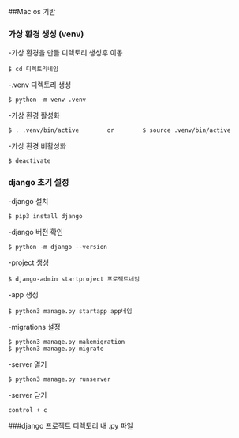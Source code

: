 ##Mac os 기반
### 가상 환경 생성 (venv)
  
  
-가상 환경을 만들 디렉토리 생성후 이동
```
$ cd 디렉토리네임
```
  
  
-.venv 디렉토리 생성
```
$ python -m venv .venv
```
  
  
  
  
-가상 환경 활성화
```
$ . .venv/bin/active        or        $ source .venv/bin/active
```
  
  
-가상 환경 비활성화
```
$ deactivate
```
  
  
### django 초기 설정

-django 설치
```
$ pip3 install django
```

-django 버전 확인
```
$ python -m django --version
```

-project 생성
```
$ django-admin startproject 프로젝트네임
```

-app 생성
```
$ python3 manage.py startapp app네임
```

-migrations 설정
```
$ python3 manage.py makemigration
$ python3 manage.py migrate
```

-server 열기
```
$ python3 manage.py runserver
```

-server 닫기
```
control + c
```

###django 프로젝트 디렉토리 내 .py 파일


